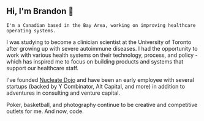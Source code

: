 ## Hi, I'm Brandon 👋

```
I'm a Canadian based in the Bay Area, working on improving healthcare operating systems.
```

I was studying to become a clinician scientist at the University of Toronto after growing up with severe autoimmune diseases. I had the opportunity to work with various health systems on their technology, process, and policy - which has inspired me to focus on building products and systems that support our healthcare staff.

I've founded [Nucleate Dojo](https://nucleate.org/dojo/) and have been an early employee with several startups (backed by Y Combinator, Alt Capital, and more) in addition to adventures in consulting and venture capital.

Poker, basketball, and photography continue to be creative and competitive outlets for me. And now, code.
